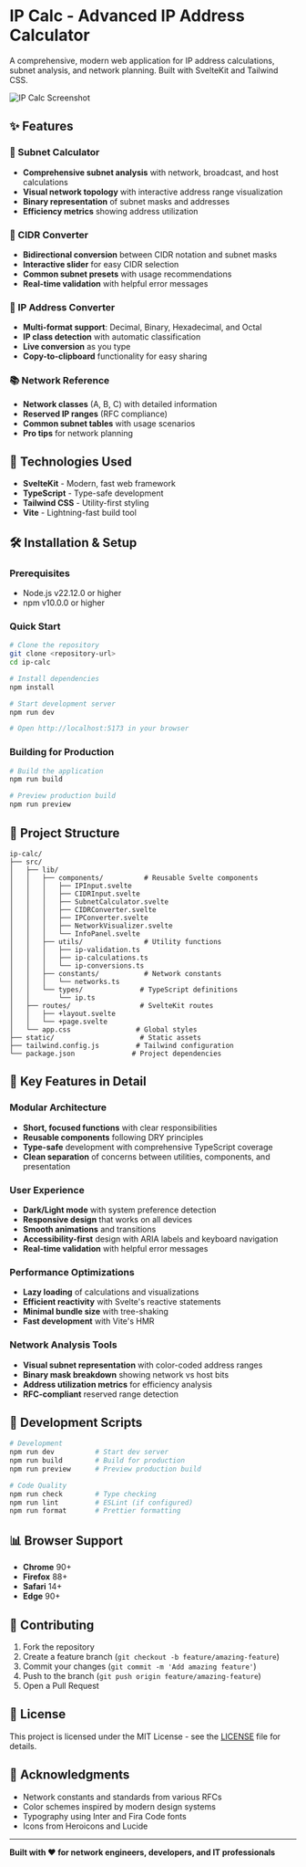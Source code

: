 # IP Calc - Advanced IP Address Calculator

A comprehensive, modern web application for IP address calculations, subnet analysis, and network planning. Built with SvelteKit and Tailwind CSS.

![IP Calc Screenshot](https://via.placeholder.com/800x400/3b82f6/ffffff?text=IP+Calc+-+Advanced+Network+Calculator)

## ✨ Features

### 🔢 Subnet Calculator
- **Comprehensive subnet analysis** with network, broadcast, and host calculations
- **Visual network topology** with interactive address range visualization
- **Binary representation** of subnet masks and addresses
- **Efficiency metrics** showing address utilization

### 🔄 CIDR Converter
- **Bidirectional conversion** between CIDR notation and subnet masks
- **Interactive slider** for easy CIDR selection
- **Common subnet presets** with usage recommendations
- **Real-time validation** with helpful error messages

### 🔀 IP Address Converter
- **Multi-format support**: Decimal, Binary, Hexadecimal, and Octal
- **IP class detection** with automatic classification
- **Live conversion** as you type
- **Copy-to-clipboard** functionality for easy sharing

### 📚 Network Reference
- **Network classes** (A, B, C) with detailed information
- **Reserved IP ranges** (RFC compliance)
- **Common subnet tables** with usage scenarios
- **Pro tips** for network planning

## 🚀 Technologies Used

- **SvelteKit** - Modern, fast web framework
- **TypeScript** - Type-safe development
- **Tailwind CSS** - Utility-first styling
- **Vite** - Lightning-fast build tool

## 🛠️ Installation & Setup

### Prerequisites
- Node.js v22.12.0 or higher
- npm v10.0.0 or higher

### Quick Start

```bash
# Clone the repository
git clone <repository-url>
cd ip-calc

# Install dependencies
npm install

# Start development server
npm run dev

# Open http://localhost:5173 in your browser
```

### Building for Production

```bash
# Build the application
npm run build

# Preview production build
npm run preview
```

## 📁 Project Structure

```
ip-calc/
├── src/
│   ├── lib/
│   │   ├── components/          # Reusable Svelte components
│   │   │   ├── IPInput.svelte
│   │   │   ├── CIDRInput.svelte
│   │   │   ├── SubnetCalculator.svelte
│   │   │   ├── CIDRConverter.svelte
│   │   │   ├── IPConverter.svelte
│   │   │   ├── NetworkVisualizer.svelte
│   │   │   └── InfoPanel.svelte
│   │   ├── utils/               # Utility functions
│   │   │   ├── ip-validation.ts
│   │   │   ├── ip-calculations.ts
│   │   │   └── ip-conversions.ts
│   │   ├── constants/           # Network constants
│   │   │   └── networks.ts
│   │   └── types/              # TypeScript definitions
│   │       └── ip.ts
│   ├── routes/                 # SvelteKit routes
│   │   ├── +layout.svelte
│   │   └── +page.svelte
│   └── app.css                # Global styles
├── static/                     # Static assets
├── tailwind.config.js         # Tailwind configuration
└── package.json              # Project dependencies
```

## 🎯 Key Features in Detail

### Modular Architecture
- **Short, focused functions** with clear responsibilities
- **Reusable components** following DRY principles
- **Type-safe** development with comprehensive TypeScript coverage
- **Clean separation** of concerns between utilities, components, and presentation

### User Experience
- **Dark/Light mode** with system preference detection
- **Responsive design** that works on all devices
- **Smooth animations** and transitions
- **Accessibility-first** design with ARIA labels and keyboard navigation
- **Real-time validation** with helpful error messages

### Performance Optimizations
- **Lazy loading** of calculations and visualizations
- **Efficient reactivity** with Svelte's reactive statements
- **Minimal bundle size** with tree-shaking
- **Fast development** with Vite's HMR

### Network Analysis Tools
- **Visual subnet representation** with color-coded address ranges
- **Binary mask breakdown** showing network vs host bits
- **Address utilization metrics** for efficiency analysis
- **RFC-compliant** reserved range detection

## 🔧 Development Scripts

```bash
# Development
npm run dev          # Start dev server
npm run build        # Build for production
npm run preview      # Preview production build

# Code Quality
npm run check        # Type checking
npm run lint         # ESLint (if configured)
npm run format       # Prettier formatting
```

## 📊 Browser Support

- **Chrome** 90+
- **Firefox** 88+
- **Safari** 14+
- **Edge** 90+

## 🤝 Contributing

1. Fork the repository
2. Create a feature branch (`git checkout -b feature/amazing-feature`)
3. Commit your changes (`git commit -m 'Add amazing feature'`)
4. Push to the branch (`git push origin feature/amazing-feature`)
5. Open a Pull Request

## 📝 License

This project is licensed under the MIT License - see the [LICENSE](LICENSE) file for details.

## 🙏 Acknowledgments

- Network constants and standards from various RFCs
- Color schemes inspired by modern design systems
- Typography using Inter and Fira Code fonts
- Icons from Heroicons and Lucide

---

**Built with ❤️ for network engineers, developers, and IT professionals**